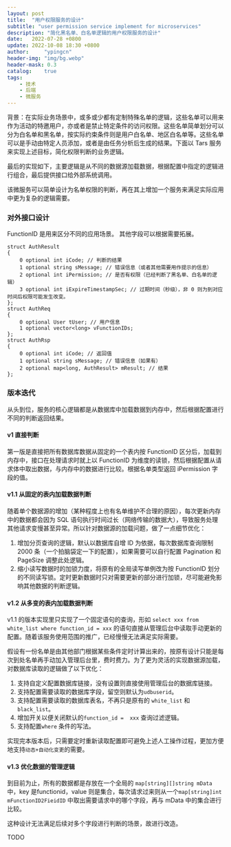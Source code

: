 ```yaml
---
layout: post
title:  "用户权限服务的设计"
subtitle: "user permission service implement for microservices"
description: "简化黑名单、白名单逻辑的用户权限服务的设计"
date:   2022-07-28 +0800
update: 2022-10-08 18:30 +0800
author:     "ypingcn"
header-img: "img/bg.webp"
header-mask: 0.3
catalog:    true
tags:
    - 技术
    - 后端
    - 微服务
---
```


背景：在实际业务场景中，或多或少都有定制特殊名单的逻辑，这些名单可以用来作为活动的特邀用户，亦或者是禁止特定条件的访问权限。这些名单简单划分可以分为白名单和黑名单，按实际约束条件则是用户白名单、地区白名单等。这些名单可以是手动由特定人员添加，或者是由任务分析后生成的结果。下面以 Tars 服务来实现上述目标，简化权限判断的业务逻辑。

最后的实现如下，主要逻辑是从不同的数据源加载数据，根据配置中指定的逻辑进行组合，最后提供接口给外部系统调用。

该微服务可以简单设计为名单权限的判断，再在其上增加一个服务来满足实际应用中更为复杂的逻辑需要。

### 对外接口设计

FunctionID 是用来区分不同的应用场景。
其他字段可以根据需要拓展。

```protobuffer
struct AuthResult
{
    0 optional int iCode; // 判断的结果
    1 optional string sMessage; // 错误信息（或者其他需要用作提示的信息）
    2 optional int iPermission; // 是否有权限（已经判断了黑名单、白名单的逻辑）
    3 optional int iExpireTimestampSec; // 过期时间（秒级），非 0 则为到对应时间后权限可能发生改变。
};
struct AuthReq
{
    0 optional User tUser; // 用户信息
    1 optional vector<long> vFunctionIDs;
};
struct AuthRsp
{
    0 optional int iCode; // 返回值
    1 optional string sMessage; // 错误信息（如果有）
    2 optional map<long, AuthResult> mResult; // 结果
};
```

### 版本迭代

从头到位，服务的核心逻辑都是从数据库中加载数据到内存中，然后根据配置进行不同的判断返回结果。

#### v1 直接判断

第一版是直接把所有数据库数据从固定的一个表内按 FunctionID 区分后，加载到内存中，接口在处理请求时就上以 FunctionID 为维度的读锁，然后根据配置从请求体中取出数据，与内存中的数据进行比较。根据名单类型返回 iPermission 字段的值。

#### v1.1 从固定的表内加载数据判断

随着单个数据源的增加（某种程度上也有名单维护不合理的原因），每次更新内存中的数据都会因为 SQL 语句执行时间过长（网络传输的数据大），导致服务处理其他请求变慢甚至异常。所以针对数据源的加载问题，做了一点细节优化：

1. 增加分页查询的逻辑，默认以数据库自增 ID 为依据，每次数据库查询限制 2000 条（一个拍脑袋定一下的配置），如果需要可以自行配置 Pagination 和 PageSize 调整此处逻辑。
2. 缩小读写数据时的加锁力度，将原有的全局读写单例改为按 FunctionID 划分的不同读写锁。定时更新数据时只对需要更新的部分进行加锁，尽可能避免影响其他数据的判断逻辑。

#### v1.2 从多变的表内加载数据判断

v1.1 的版本实现里只实现了一个固定语句的查询，形如 ```select xxx from white_list where function_id = xxx``` 的语句直接从管理后台中读取手动更新的配置。随着该服务使用范围的推广，已经慢慢无法满足实际需要。

假设有一份名单是由其他部门根据某些条件定时计算出来的，按原有设计只能是每次到处名单再手动加入管理后台里，费时费力。为了更为灵活的实现数据源加载，对数据库读取的逻辑做了以下优化：

1. 支持自定义配置数据库链接，没有设置则直接使用管理后台的数据库链接。
2. 支持配置需要读取的数据库字段，留空则默认为```udbuserid```。
3. 支持配置需要读取的数据库表名，不再只是原有的 ```white_list``` 和 ```black_list```。
4. 增加开关以便关闭默认的``` function_id =  xxx ``` 查询过滤逻辑。
5. 支持配置```where``` 条件的写法。

实现完本版本后，只需要定时重新读取配置即可避免上述人工操作过程，更加方便地支持```动态+自动化变更```的需要。

#### v1.3 优化数据的管理逻辑

到目前为止，所有的数据都是存放在一个全局的 ```map[string][]string mData``` 中，key 是functionid，value 则是集合，每次请求过来则从一个```map[string]int mFunctionID2FieidID``` 中取出需要请求中的哪个字段，再与 mData 中的集合进行比较。

这种设计无法满足后续对多个字段进行判断的场景，故进行改造。

TODO
